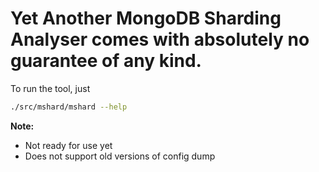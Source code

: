 # Yet Another MongoDB Sharding Analyser comes with absolutely no guarantee of any kind.

To run the tool, just
```bash
./src/mshard/mshard --help
```

**Note:**
- Not ready for use yet
- Does not support old versions of config dump

